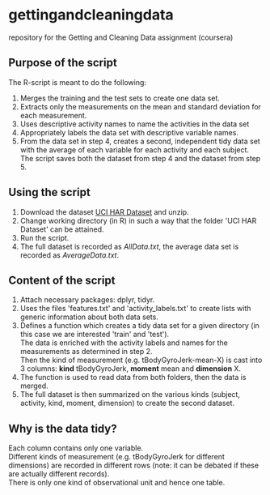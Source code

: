# gettingandcleaningdata
repository for the Getting and Cleaning Data assignment (coursera)

## Purpose of the script
The R-script is meant to do the following:
1. Merges the training and the test sets to create one data set.
2. Extracts only the measurements on the mean and standard deviation for each measurement.
3. Uses descriptive activity names to name the activities in the data set
4. Appropriately labels the data set with descriptive variable names.
5. From the data set in step 4, creates a second, independent tidy data set with the average of each variable for each activity and each subject.
The script saves both the dataset from step 4 and the dataset from step 5.

## Using the script
1. Download the dataset [UCI HAR Dataset](https://d396qusza40orc.cloudfront.net/getdata%2Fprojectfiles%2FUCI%20HAR%20Dataset.zip) and unzip.
2. Change working directory (in R) in such a way that the folder 'UCI HAR Dataset' can be attained.
3. Run the script.
4. The full dataset is recorded as *AllData.txt*, the average data set is recorded as *AverageData.txt*.

## Content of the script
1. Attach necessary packages: dplyr, tidyr.
2. Uses the files 'features.txt' and 'activity_labels.txt' to create lists with generic information about both data sets.
3. Defines a function which creates a tidy data set for a given directory (in this case we are interested 'train' and 'test').  
  The data is enriched with the activity labels and names for the measurements as determined in step 2.  
  Then the kind of measurement (e.g. tBodyGyroJerk-mean-X) is cast into 3 columns: **kind** tBodyGyroJerk, **moment** mean and **dimension** X.
4. The function is used to read data from both folders, then the data is merged.
5. The full dataset is then summarized on the various kinds (subject, activity, kind, moment, dimension) to create the second dataset.

## Why is the data tidy?
Each column contains only one variable.  
Different kinds of measurement (e.g. tBodyGyroJerk for different dimensions) are recorded in different rows (note: it can be debated if these are actually different records).  
There is only one kind of observational unit and hence one table.
